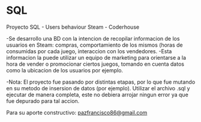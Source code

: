 # SQL
Proyecto SQL - Users behaviour Steam - Coderhouse

-Se desarrollo una BD con la intencion de recopilar informacion de los usuarios en Steam: compras, comportamiento de los mismos (horas de consumidas por cada juego, interaccion con los vendedores. 
-Esta informacion la puede utilizar un equipo de marketing para orientarse a la hora de vender o promocionar ciertos juegos, tomando en cuenta datos como la ubicacion de los usuarios por ejemplo. 

-Nota: El proyecto fue pasando por distintas etapas, por lo que fue mutando en su metodo de insersion de datos (por ejemplo).
Utilizar el archivo .sql y ejecutar de manera completa, este no debiera arrojar ningun error ya que fue depurado para tal accion. 

Para su aporte constructivo: pazfrancisco86@gmail.com
